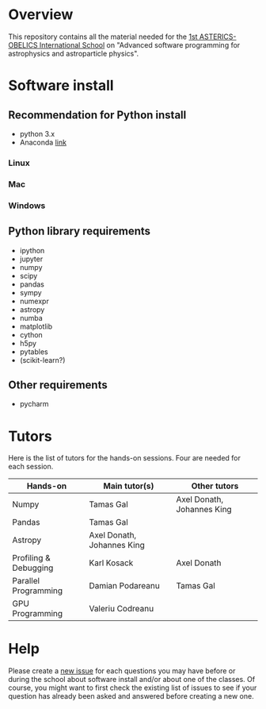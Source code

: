 # Overview

This repository contains all the material needed for the [1st
ASTERICS-OBELICS International
School](https://indico.in2p3.fr/event/14227) on "Advanced software
programming for astrophysics and astroparticle physics".

# Software install

## Recommendation for Python install

- python 3.x
- Anaconda [link](https://www.continuum.io/downloads)

### Linux

### Mac

### Windows

## Python library requirements

- ipython
- jupyter
- numpy
- scipy
- pandas
- sympy
- numexpr
- astropy
- numba
- matplotlib
- cython
- h5py
- pytables
- (scikit-learn?)

## Other requirements

- pycharm

# Tutors

Here is the list of tutors for the hands-on sessions. Four are needed for each session.

| Hands-on               | Main tutor(s)              | Other tutors                              |
| ---------------------- |----------------------------|-------------------------------------------|
| Numpy                  | Tamas Gal                  | Axel Donath, Johannes King                |
| Pandas                 | Tamas Gal                  |                                           |
| Astropy                | Axel Donath, Johannes King |                                           |
| Profiling & Debugging  | Karl Kosack                | Axel Donath                               |
| Parallel Programming   | Damian Podareanu           | Tamas Gal                                 |
| GPU Programming        | Valeriu Codreanu           |                                           |

 
# Help

Please create a [new
issue](https://github.com/Asterics2020-Obelics/School2017/issues) for
each questions you may have before or during the school about software
install and/or about one of the classes. Of course, you might want to
first check the existing list of issues to see if your question has
already been asked and answered before creating a new one.
